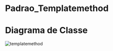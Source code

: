 # Padrao_Templatemethod

# Diagrama de Classe

![templatemethod](https://github.com/Tathia-Lima/Padrao_Templatemethod/assets/80372910/93b9a5fe-9d87-4375-9fd2-b3066025b629)
